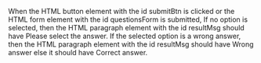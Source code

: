 
When the HTML button element with the id submitBtn is clicked or the HTML form element with the id questionsForm is submitted,
If no option is selected, then the HTML paragraph element with the id resultMsg should have Please select the answer.
If the selected option is a wrong answer, then the HTML paragraph element with the id resultMsg should have Wrong answer else it should have Correct answer.
